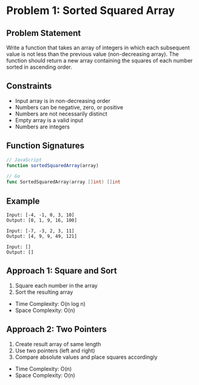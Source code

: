 # Problem 1: Sorted Squared Array

## Problem Statement
Write a function that takes an array of integers in which each subsequent value is not less than the previous value (non-decreasing array). The function should return a new array containing the squares of each number sorted in ascending order.

## Constraints
- Input array is in non-decreasing order
- Numbers can be negative, zero, or positive
- Numbers are not necessarily distinct
- Empty array is a valid input
- Numbers are integers

## Function Signatures

```javascript
// JavaScript
function sortedSquaredArray(array)
```

```go
// Go
func SortedSquaredArray(array []int) []int
```

## Example
```
Input: [-4, -1, 0, 3, 10]
Output: [0, 1, 9, 16, 100]

Input: [-7, -3, 2, 3, 11]
Output: [4, 9, 9, 49, 121]

Input: []
Output: []
```

## Approach 1: Square and Sort
1. Square each number in the array
2. Sort the resulting array
- Time Complexity: O(n log n)
- Space Complexity: O(n)

## Approach 2: Two Pointers
1. Create result array of same length
2. Use two pointers (left and right)
3. Compare absolute values and place squares accordingly
- Time Complexity: O(n)
- Space Complexity: O(n)